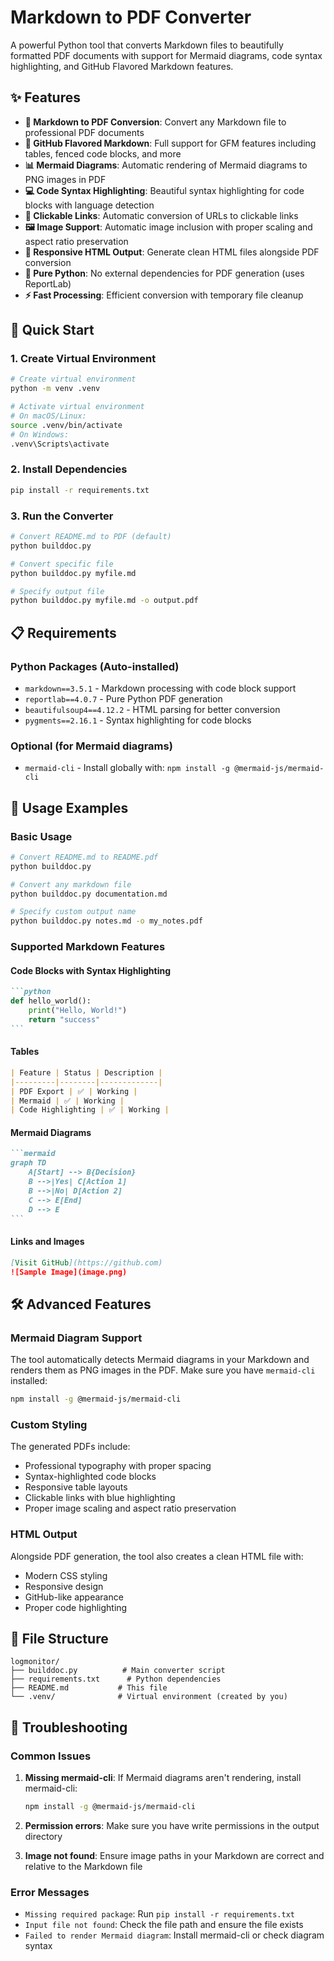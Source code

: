 # Markdown to PDF Converter

A powerful Python tool that converts Markdown files to beautifully formatted PDF documents with support for Mermaid diagrams, code syntax highlighting, and GitHub Flavored Markdown features.

## ✨ Features

- **📄 Markdown to PDF Conversion**: Convert any Markdown file to professional PDF documents
- **🎨 GitHub Flavored Markdown**: Full support for GFM features including tables, fenced code blocks, and more
- **📊 Mermaid Diagrams**: Automatic rendering of Mermaid diagrams to PNG images in PDF
- **💻 Code Syntax Highlighting**: Beautiful syntax highlighting for code blocks with language detection
- **🔗 Clickable Links**: Automatic conversion of URLs to clickable links
- **🖼️ Image Support**: Automatic image inclusion with proper scaling and aspect ratio preservation
- **📱 Responsive HTML Output**: Generate clean HTML files alongside PDF conversion
- **🎯 Pure Python**: No external dependencies for PDF generation (uses ReportLab)
- **⚡ Fast Processing**: Efficient conversion with temporary file cleanup

## 🚀 Quick Start

### 1. Create Virtual Environment

```bash
# Create virtual environment
python -m venv .venv

# Activate virtual environment
# On macOS/Linux:
source .venv/bin/activate
# On Windows:
.venv\Scripts\activate
```

### 2. Install Dependencies

```bash
pip install -r requirements.txt
```

### 3. Run the Converter

```bash
# Convert README.md to PDF (default)
python builddoc.py

# Convert specific file
python builddoc.py myfile.md

# Specify output file
python builddoc.py myfile.md -o output.pdf
```

## 📋 Requirements

### Python Packages (Auto-installed)
- `markdown==3.5.1` - Markdown processing with code block support
- `reportlab==4.0.7` - Pure Python PDF generation
- `beautifulsoup4==4.12.2` - HTML parsing for better conversion
- `pygments==2.16.1` - Syntax highlighting for code blocks

### Optional (for Mermaid diagrams)
- `mermaid-cli` - Install globally with: `npm install -g @mermaid-js/mermaid-cli`

## 🎯 Usage Examples

### Basic Usage
```bash
# Convert README.md to README.pdf
python builddoc.py

# Convert any markdown file
python builddoc.py documentation.md

# Specify custom output name
python builddoc.py notes.md -o my_notes.pdf
```

### Supported Markdown Features

#### Code Blocks with Syntax Highlighting
````markdown
```python
def hello_world():
    print("Hello, World!")
    return "success"
```
````

#### Tables
```markdown
| Feature | Status | Description |
|---------|--------|-------------|
| PDF Export | ✅ | Working |
| Mermaid | ✅ | Working |
| Code Highlighting | ✅ | Working |
```

#### Mermaid Diagrams
````markdown
```mermaid
graph TD
    A[Start] --> B{Decision}
    B -->|Yes| C[Action 1]
    B -->|No| D[Action 2]
    C --> E[End]
    D --> E
```
````

#### Links and Images
```markdown
[Visit GitHub](https://github.com)
![Sample Image](image.png)
```

## 🛠️ Advanced Features

### Mermaid Diagram Support
The tool automatically detects Mermaid diagrams in your Markdown and renders them as PNG images in the PDF. Make sure you have `mermaid-cli` installed:

```bash
npm install -g @mermaid-js/mermaid-cli
```

### Custom Styling
The generated PDFs include:
- Professional typography with proper spacing
- Syntax-highlighted code blocks
- Responsive table layouts
- Clickable links with blue highlighting
- Proper image scaling and aspect ratio preservation

### HTML Output
Alongside PDF generation, the tool also creates a clean HTML file with:
- Modern CSS styling
- Responsive design
- GitHub-like appearance
- Proper code highlighting

## 📁 File Structure

```
logmonitor/
├── builddoc.py          # Main converter script
├── requirements.txt      # Python dependencies
├── README.md           # This file
└── .venv/              # Virtual environment (created by you)
```

## 🔧 Troubleshooting

### Common Issues

1. **Missing mermaid-cli**: If Mermaid diagrams aren't rendering, install mermaid-cli:
   ```bash
   npm install -g @mermaid-js/mermaid-cli
   ```

2. **Permission errors**: Make sure you have write permissions in the output directory

3. **Image not found**: Ensure image paths in your Markdown are correct and relative to the Markdown file

### Error Messages
- `Missing required package`: Run `pip install -r requirements.txt`
- `Input file not found`: Check the file path and ensure the file exists
- `Failed to render Mermaid diagram`: Install mermaid-cli or check diagram syntax
